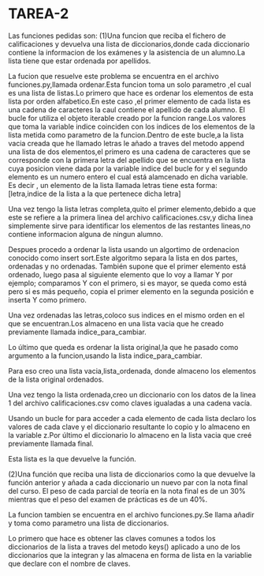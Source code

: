 # TAREA-2
Las funciones pedidas son:
(1)Una funcion que reciba el fichero de calificaciones y devuelva una lista de diccionarios,donde cada diccionario contiene la informacion de los exámenes y la asistencia de un alumno.La lista tiene que estar ordenada por apellidos.

La fucion que resuelve este problema se encuentra en el archivo funciones.py,llamada ordenar.Esta funcion toma un solo parametro ,el cual es una lista de listas.Lo primero que hace es ordenar los elementos de esta lista por orden alfabetico.En este caso ,el primer elemento de cada lista es una cadena de caracteres la caul contiene el apellido de cada alumno.
El bucle for utiliza el objeto iterable creado por la funcion range.Los valores que toma la variable indice coinciden  con los indices de los elementos de la lista metida como parametro de la funcion.Dentro de este bucle,a la lista vacia creada que he llamado letras le añado a traves del metodo append una lista de dos elementos,el primero es una cadena de caracteres que se corresponde con la primera letra del apellido que se encuentra en la lista cuya posicion viene dada por la variable indice del bucle for y el segundo elemento es un numero entero el cual está alamcenado en dicha variable.
Es decir , un elemento de la lista llamada letras tiene esta forma:
[letra,indice de la lista a la que pertenece dicha letra]

Una vez tengo la lista letras completa,quito el primer elemento,debido a que este se refiere a la primera linea del archivo calificaciones.csv,y dicha linea simplemente sirve para identificar los elementos de las restantes lineas,no contiene informacion alguna de ningun alumno.

Despues procedo a ordenar la lista usando un algortimo de ordenacion conocido como insert sort.Este algoritmo separa la lista en dos partes, ordenadas y no ordenadas. También supone que el primer elemento está ordenado, luego pasa al siguiente elemento que lo voy a llamar Y por ejemplo; comparamos Y con el primero, si es mayor, se queda como está pero si es más pequeño, copia el primer elemento en la segunda posición e inserta Y como primero.

Una vez ordenadas las letras,coloco sus indices en el mismo orden en el que se encuentran.Los almaceno en una lista vacia que he creado previamente llamada indice_para_cambiar.

Lo último que queda es ordenar la lista original,la que he pasado como argumento a la funcion,usando la lista indice_para_cambiar.

Para eso creo una lista vacia,lista_ordenada, donde almaceno los elementos de la lista original ordenados.

Una vez tengo la lista ordenada,creo un diccionario con los datos de la linea 1 del archivo calificaciones.csv como claves  igualadas a una cadena vacía.

Usando un bucle for para acceder a cada elemento de cada lista declaro los valores de cada clave y el diccionario resultante lo copio y lo almaceno en la variable z.Por último el diccionario lo almaceno en la lista vacia que creé previamente llamada final.

Esta lista es la que devuelve la función.


(2)Una función que reciba una lista de diccionarios como la que devuelve la función anterior y añada a cada diccionario un nuevo par con la nota final del curso. El peso de cada parcial de teoría en la nota final es de un 30% mientras que el peso del examen de prácticas es de un 40%.

La funcion tambien se encuentra en el archivo funciones.py.Se llama añadir y toma como parametro una lista de diccionarios.

Lo primero que hace es obtener las claves comunes a todos los diccionarios de la lista a traves del metodo keys() aplicado a uno de los diccionarios que la integran y las almacena en forma de lista en la variablie que declare con el nombre de claves.





